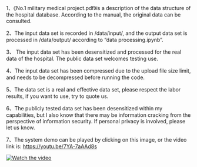 1、《No.1 military medical project.pdf》is a description of the data structure of the hospital database. According to the manual, the original data can be consulted.

2、The input data set is recorded in /data/input/, and the output data set is processed in /data/output/ according to “data processing.ipynb”.

3、 The input data set has been desensitized and processed for the real data of the hospital. The public data set welcomes testing use.

4、The input data set has been compressed due to the upload file size limit, and needs to be decompressed before running the code.

5、The data set is a real and effective data set, please respect the labor results, if you want to use, try to quote us.

6、The publicly tested data set has been desensitized within my capabilities, but I also know that there may be information cracking from the perspective of information security. If personal privacy is involved, please let us know.

7、The system demo can be played by clicking on this image, or the video link is: https://youtu.be/7YA-7aAAd8s

[![Watch the video](https://github.com/gsz12/ICC_test/blob/master/6.png)](https://youtu.be/7YA-7aAAd8s)
